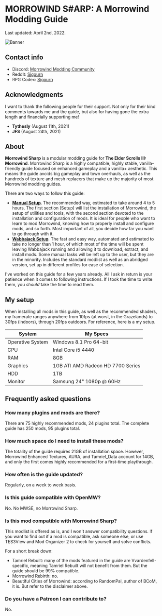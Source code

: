 # MORROWIND S#ARP: A Morrowind Modding Guide

Last updated: April 2nd, 2022.

![Banner](https://raw.githubusercontent.com/Sigourn/morrowind-sharp/master/MW%20Banner%20GIT.jpg)

## Contact info

- Discord: [Morrowind Modding Community](https://discord.me/mwmods)
- Reddit: [Sigourn](https://www.reddit.com/user/Sigourn)
- RPG Codex: [Sigourn](https://rpgcodex.net/forums/index.php?members/sigourn.21476/)

## Acknowledgments

I want to thank the following people for their support. Not only for their kind comments towards me and the guide, but also for having gone the extra length and financially supporting me!

- **Tythesly** (August 11th, 2021)
- **JFS** (August 24th, 2021)

## About

**Morrowind Sharp** is a modular modding guide for **The Elder Scrolls III: Morrowind**. Morrowind Sharp is a highly compatible, highly stable, vanilla-friendly guide focused on enhanced gameplay and a vanilla+ aesthetic. This means the guide avoids big gameplay and town overhauls, as well as the hundreds of texture and mesh replacers that make up the majority of most Morrowind modding guides.

There are two ways to follow this guide:

- [**Manual Setup**](https://github.com/Sigourn/morrowind-sharp/blob/master/setup.md). The recommended way, estimated to take around 4 to 5 hours. The first section (Setup) will list the installation of Morrowind, the setup of utilities and tools, with the second section devoted to the installation and configuration of mods. It is ideal for people who want to learn to mod Morrowind, knowing how to properly install and configure mods, and so forth. Most important of all, you decide how far you want to go through with it.
- [**Wabbajack Setup**](https://github.com/Sigourn/morrowind-sharp/blob/master/wjsetup.md). The fast and easy way, automated and estimated to take no longer than 1 hour, of which most of the time will be spent leaving Wabbajack running and allowing it to download, extract, and install mods. Some manual tasks will be left up to the user, but they are in the minority. Includes the standard modlist as well as an abridged version, set up in different profiles for ease of selection.

I've worked on this guide for a few years already. All I ask in return is your patience when it comes to following instructions. If I took the time to write them, you *should* take the time to read them.

## My setup

When installing all mods in this guide, as well as the recommended shaders, my framerate ranges anywhere from 10fps (at worst, in the Grazelands) to 30fps (indoors), through 20fps outdoors. For reference, here is a my setup.

System | My Specs
------------ | -------------
Operative System | Windows 8.1 Pro 64-bit
CPU | Intel Core i5 4440
RAM | 8GB
Graphics | 1GB ATI AMD Radeon HD 7700 Series
HDD | 1TB
Monitor | Samsung 24" 1080p @ 60Hz

## Frequently asked questions

### How many plugins and mods are there?

There are 75 highly recommended mods, 24 plugins total. The complete guide has 250 mods, 95 plugins total.

### How much space do I need to install these mods?

The totality of the guide requires 21GB of installation space. However, Morrowind Enhanced Textures, AURA, and Tamriel_Data account for 14GB, and only the first comes highly recommended for a first-time playthrough.

### How often is the guide updated?

Regularly, on a week to week basis.

### Is this guide compatible with OpenMW?

No. No MWSE, no Morrowind Sharp.

### Is this mod compatible with Morrowind Sharp?

This modlist is offered as is, and I won't answer compatibility questions. If you want to find out if a mod is compatible, ask someone else, or use TES3View and Mod Organizer 2 to check for yourself and solve conflicts.

For a short break down:
- Tamriel Rebuilt: many of the mods featured in the guide are Vvardenfell-specific, meaning Tamriel Rebuilt will not benefit from them. But the guide should be 99% compatible.
- Morrowind Rebirth: no.
- Beautiful Cities of Morrowind: according to RandomPal, author of BCoM, it is. But refer to the disclaimer above.

### Do you have a Patreon I can contribute to?

No.
